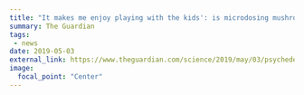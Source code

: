 ```yaml
---
title: "It makes me enjoy playing with the kids': is microdosing mushrooms going manstream?"
summary: The Guardian
tags:
 - news
date: 2019-05-03
external_link: https://www.theguardian.com/science/2019/may/03/psychedelic-drugs-women-taking-tiny-doses-hattie-garlick
image:
  focal_point: "Center"
---
```


